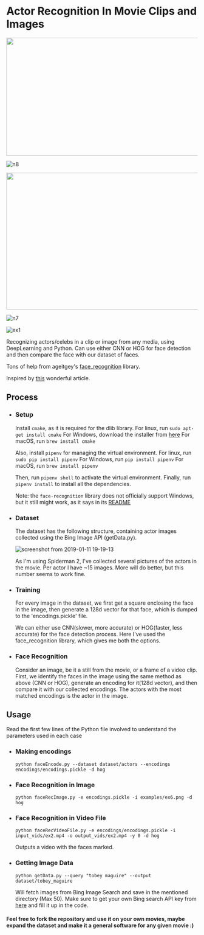 # Actor Recognition In Movie Clips and Images
<img src="https://github.com/divya21raj/Actor-Recognition-In-Movies/assets/31413064/7407cf08-17c8-4d90-a385-b3aded2739dd" width="640" height="310">

![n8](https://github.com/divya21raj/Actor-Recognition-In-Movies/assets/31413064/037b0201-58a0-4cc1-8954-07fa5d27ea18)

<img src="https://github.com/divya21raj/Actor-Recognition-In-Movies/assets/31413064/b2993f49-f8c6-4033-b205-d03dabefd07b" width="640" height="360">

![n7](https://github.com/divya21raj/Actor-Recognition-In-Movies/assets/31413064/7e6805c2-7e7a-40d5-89b4-d2523a38e7fd)

![ex1](https://user-images.githubusercontent.com/31413064/51027993-43f7f480-15b8-11e9-809a-f711c59aac8a.gif)

Recognizing actors/celebs in a clip or image from any media, using DeepLearning and Python.
Can use either CNN or HOG for face detection and then compare the face with our dataset of faces.

Tons of help from ageitgey's [face_recognition](https://github.com/ageitgey/face_recognition) library.

Inspired by [this](https://www.pyimagesearch.com/2018/06/18/face-recognition-with-opencv-python-and-deep-learning/) wonderful article.

## Process

- ### Setup
    Install `cmake`, as it is required for the dlib library.
    For linux, run `sudo apt-get install cmake`
    For Windows, download the installer from [here](https://cmake.org/download/)
    For macOS, run `brew install cmake`

    Also, install `pipenv` for managing the virtual environment.
    For linux, run `sudo pip install pipenv`
    For Windows, run `pip install pipenv`
    For macOS, run `brew install pipenv`

    Then, run `pipenv shell` to activate the virtual environment.
    Finally, run `pipenv install` to install all the dependencies.
    
    Note: the `face-recognition` library does not officially support Windows, but it still might work, as it says in its [README](https://github.com/ageitgey/face_recognition)
    
- ### Dataset 
    The dataset has the following structure, containing actor images collected using the Bing Image API (getData.py).
    
    ![screenshot from 2019-01-11 19-19-13](https://user-images.githubusercontent.com/31413064/51037313-dc50a200-15d5-11e9-94d1-45e94290ee52.png)
    
    
    As I'm using Spiderman 2, I've collected several pictures of the actors in the movie. Per actor I have ~15 images. More will do better, but this number seems to work fine.

- ### Training
  For every image in the dataset, we first get a square enclosing the face in the image, then generate a 128d vector for that face, which is dumped to the 'encodings.pickle' file.
  
  We can either use CNN(slower, more accurate) or HOG(faster, less accurate) for the face detection process. Here I've used the face_recognition library, which gives me both the options.

- ### Face Recognition
  Consider an image, be it a still from the movie, or a frame of a video clip.
  First, we identify the faces in the image using the same method as above (CNN or HOG), generate an encoding for it(128d vector), and then compare it with our collected encodings. The actors with the most matched encodings is the actor in the image.

## Usage

Read the first few lines of the Python file involved to understand the parameters used in each case

- ### Making encodings
    ```
    python faceEncode.py --dataset dataset/actors --encodings encodings/encodings.pickle -d hog
    ```

- ### Face Recognition in Image
  ```
  python faceRecImage.py -e encodings.pickle -i examples/ex6.png -d hog
  ```

- ### Face Recognition in Video File
  ```
  python faceRecVideoFile.py -e encodings/encodings.pickle -i input_vids/ex2.mp4 -o output_vids/ex2.mp4 -y 0 -d hog 
  ```
  Outputs a video with the faces marked.

- ### Getting Image Data
  ```
  python getData.py --query "tobey maguire" --output dataset/tobey_maguire
  ```
  Will fetch images from Bing Image Search and save in the mentioned directory (Max 50).
  Make sure to get your own Bing search API key from [here](https://azure.microsoft.com/en-us/try/cognitive-services/?api=bing-image-search-api) and fill it up in the code.

#### Feel free to fork the repository and use it on your own movies, maybe expand the dataset and make it a general software for any given movie :)

